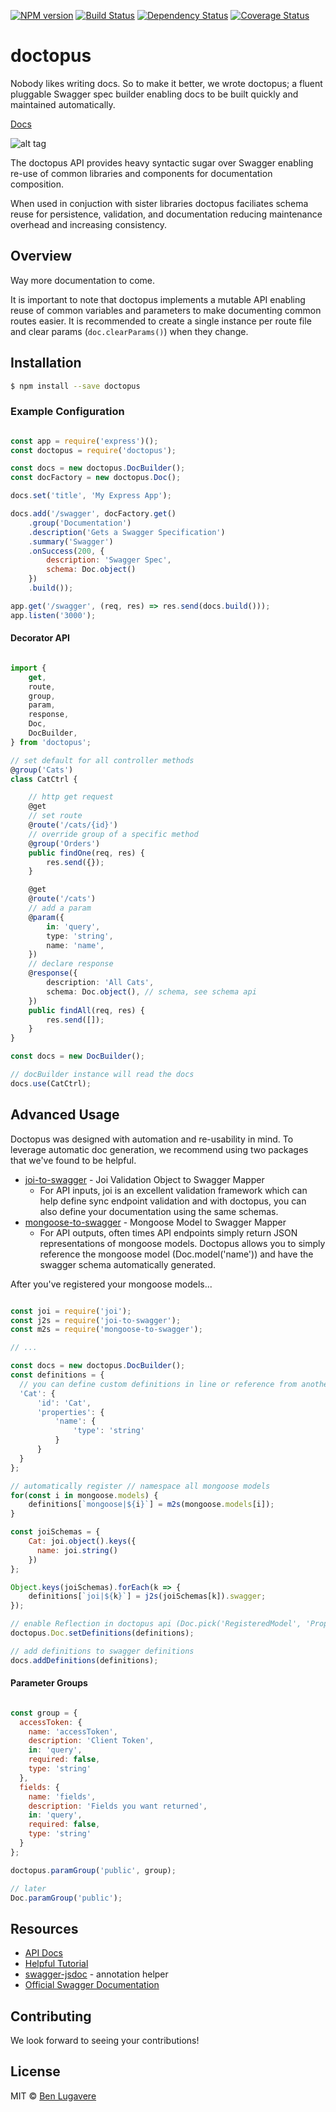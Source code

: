 
[![NPM version][npm-image]][npm-url]
[![Build Status][travis-image]][travis-url]
[![Dependency Status][daviddm-image]][daviddm-url]
[![Coverage Status][coveralls-image]][coveralls-url]

# doctopus

Nobody likes writing docs. So to make it better, we wrote doctopus; a fluent pluggable Swagger spec builder enabling docs to be built quickly and maintained automatically.

[Docs][docs-url]

![alt tag](octopus1.jpg)

The doctopus API provides heavy syntactic sugar over Swagger enabling re-use of common libraries and components for documentation composition.

When used in conjuction with sister libraries doctopus faciliates schema reuse for persistence, validation, and documentation reducing maintenance overhead and increasing consistency.

## Overview

Way more documentation to come.

It is important to note that doctopus implements a mutable API enabling reuse of common variables and parameters to make documenting common routes easier. It is recommended to create a single instance per route file and clear params (`doc.clearParams()`) when they change. 

## Installation

```sh
$ npm install --save doctopus
```

### Example Configuration

```js

const app = require('express')();
const doctopus = require('doctopus');

const docs = new doctopus.DocBuilder();
const docFactory = new doctopus.Doc();

docs.set('title', 'My Express App');

docs.add('/swagger', docFactory.get()
    .group('Documentation')
    .description('Gets a Swagger Specification')
    .summary('Swagger')
    .onSuccess(200, {
        description: 'Swagger Spec',
        schema: Doc.object()
    })
    .build());

app.get('/swagger', (req, res) => res.send(docs.build()));
app.listen('3000');

```

#### Decorator API
```ts

import { 
    get, 
    route, 
    group, 
    param, 
    response, 
    Doc, 
    DocBuilder,
} from 'doctopus';

// set default for all controller methods
@group('Cats')
class CatCtrl {

    // http get request
    @get
    // set route
    @route('/cats/{id}')
    // override group of a specific method
    @group('Orders')
    public findOne(req, res) {
        res.send({});
    }

    @get
    @route('/cats')
    // add a param
    @param({
        in: 'query',
        type: 'string',
        name: 'name',  
    })
    // declare response
    @response({
        description: 'All Cats',
        schema: Doc.object(), // schema, see schema api
    })
    public findAll(req, res) {
        res.send([]);
    }
}

const docs = new DocBuilder();

// docBuilder instance will read the docs
docs.use(CatCtrl);

```

## Advanced Usage

Doctopus was designed with automation and re-usability in mind. To leverage automatic doc generation, we recommend using two packages that we've found to be helpful. 


- [joi-to-swagger](https://www.npmjs.com/package/joi-to-swagger) - Joi Validation Object to Swagger Mapper
  - For API inputs, joi is an excellent validation framework which can help define sync endpoint validation and with doctopus, you can also define your documentation using the same schemas.
- [mongoose-to-swagger](https://www.npmjs.com/package/mongoose-to-swagger) - Mongoose Model to Swagger Mapper
  - For API outputs, often times API endpoints simply return JSON representations of mongoose models.
  Doctopus allows you to simply reference the mongoose model (Doc.model('name')) and have the swagger schema automatically generated.

After you've registered your mongoose models...

```js

const joi = require('joi');
const j2s = require('joi-to-swagger');
const m2s = require('mongoose-to-swagger');

// ...

const docs = new doctopus.DocBuilder();
const definitions = {
  // you can define custom definitions in line or reference from another file if you choose
  'Cat': {
      'id': 'Cat',
      'properties': {
          'name': {
              'type': 'string'
          }
      }
  }
};

// automatically register // namespace all mongoose models
for(const i in mongoose.models) {
    definitions[`mongoose|${i}`] = m2s(mongoose.models[i]);
}

const joiSchemas = {
    Cat: joi.object().keys({
      name: joi.string()
    })
};

Object.keys(joiSchemas).forEach(k => {
    definitions[`joi|${k}`] = j2s(joiSchemas[k]).swagger;
});

// enable Reflection in doctopus api (Doc.pick('RegisteredModel', 'Property')))
doctopus.Doc.setDefinitions(definitions);

// add definitions to swagger definitions
docs.addDefinitions(definitions);

```

#### Parameter Groups

```js

const group = {
  accessToken: {
    name: 'accessToken',
    description: 'Client Token',
    in: 'query',
    required: false,
    type: 'string'
  },
  fields: {
    name: 'fields',
    description: 'Fields you want returned',
    in: 'query',
    required: false,
    type: 'string'
  }
};

doctopus.paramGroup('public', group);

// later
Doc.paramGroup('public');

```

## Resources
- [API Docs][docs-url]
- [Helpful Tutorial](http://mherman.org/blog/2016/05/26/swagger-and-nodejs)
- [swagger-jsdoc](https://github.com/Surnet/swagger-jsdoc) - annotation helper
- [Official Swagger Documentation](http://swagger.io/docs/)


## Contributing
We look forward to seeing your contributions!


## License

MIT © [Ben Lugavere](http://benlugavere.com/)

[docs-url]: https://doclets.io/giddyinc/doctopus/master#dl-Doc
[npm-image]: https://badge.fury.io/js/doctopus.svg
[npm-url]: https://npmjs.org/package/doctopus
[travis-image]: https://travis-ci.org/giddyinc/doctopus.svg?branch=master
[travis-url]: https://travis-ci.org/giddyinc/doctopus
[daviddm-image]: https://david-dm.org/giddyinc/doctopus.svg?theme=shields.io
[daviddm-url]: https://david-dm.org/giddyinc/doctopus
[coveralls-image]: https://coveralls.io/repos/giddyinc/doctopus/badge.svg
[coveralls-url]: https://coveralls.io/r/giddyinc/doctopus
